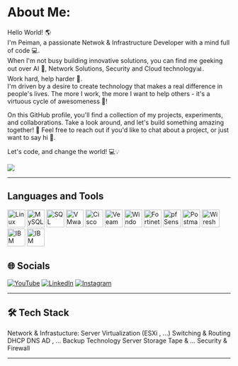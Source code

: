 # About Me:
Hello World! 🌎
<br>
I'm Peiman, a passionate Netwok & Infrastructure Developer with a mind full of code 💻.
<br>
When I'm not busy building innovative solutions, you can find me geeking out over AI 🤖, Network Solutions, Security and Cloud technology📊.
<br>Work hard, help harder 💪.<br>
I'm driven by a desire to create technology that makes a real difference in people's lives. The more I work, the more I want to help others - it's a virtuous cycle of awesomeness 🔄!

On this GitHub profile, you'll find a collection of my projects, experiments, and collaborations. Take a look around, and let's build something amazing together! 🚀
Feel free to reach out if you'd like to chat about a project, or just want to say hi 👋.

Let's code, and change the world! 💻💡


[![](https://visitcount.itsvg.in/api?id=PeimanSattari&label=Profile%20Views&color=8&icon=1&pretty=true)](https://visitcount.itsvg.in)

---
## Languages and Tools

<p align="left">
  <img src="https://cdn.jsdelivr.net/npm/simple-icons@v5/icons/linux.svg" alt="Linux" width="40" height="40"/>
  <img src="https://cdn.jsdelivr.net/npm/simple-icons@v5/icons/mysql.svg" alt="MySQL" width="40" height="40"/>
  <img src="https://cdn.jsdelivr.net/npm/simple-icons@v5/icons/microsoftsqlserver.svg" alt="SQL Server" width="40" height="40"/>
  <img src="https://cdn.jsdelivr.net/npm/simple-icons@v5/icons/vmware.svg" alt="VMware" width="40" height="40"/>
  <img src="https://cdn.jsdelivr.net/npm/simple-icons@v5/icons/cisco.svg" alt="Cisco" width="40" height="40"/>
  <img src="https://cdn.jsdelivr.net/npm/simple-icons@v5/icons/veeam.svg" alt="Veeam" width="40" height="40"/>
  <img src="https://cdn.jsdelivr.net/npm/simple-icons@v5/icons/windows.svg" alt="Windows Server" width="40" height="40"/>
  <img src="https://cdn.jsdelivr.net/npm/simple-icons@v5/icons/fortinet.svg" alt="Fortinet" width="40" height="40"/>
  <img src="https://cdn.jsdelivr.net/npm/simple-icons@v5/icons/pfsense.svg" alt="pfSense" width="40" height="40"/>
  <img src="https://cdn.jsdelivr.net/npm/simple-icons@v5/icons/postman.svg" alt="Postman" width="40" height="40"/>
  <img src="https://cdn.jsdelivr.net/npm/simple-icons@v5/icons/wireshark.svg" alt="Wireshark" width="40" height="40"/>
  <img src="https://cdn.jsdelivr.net/npm/simple-icons@v5/icons/ibm.svg" alt="IBM" width="40" height="40"/>
  <img src="https://cdn.jsdelivr.net/npm/simple-icons@v5/icons/vmware.svg" alt="IBM" width="40" height="40"/>
  
</p>



## 🌐 Socials
[![YouTube](https://img.shields.io/badge/YouTube-Channel-red?style=flat&logo=youtube)](https://www.youtube.com/c/peimansattari)
[![LinkedIn](https://img.shields.io/badge/LinkedIn-Profile-blue?style=flat&logo=linkedin)](https://ir.linkedin.com/in/peimansattari)
[![Instagram](https://img.shields.io/badge/Instagram-Profile-pink?style=flat&logo=instagram)](https://www.instagram.com/peimansattari/)


<!--
[![YouTube](https://img.shields.io/badge/-red?style=flat&logo=youtube)](https://www.youtube.com/c/username)
[![Instagram](https://img.shields.io/badge/-pink?style=flat&logo=instagram)](https://www.instagram.com/username/)
[![LinkedIn](https://img.shields.io/badge/-blue?style=flat&logo=linkedin)](https://www.linkedin.com/in/username/)
-->

---
## 🛠 Tech Stack




Network & Infrastucture:
Server Virtualization (ESXi , ...)
Switching & Routing 
DHCP DNS AD , ...
Backup Technology
Server Storage Tape & ...
Security & Firewall


---
